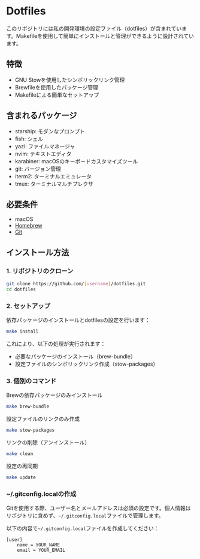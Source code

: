 # Dotfiles

このリポジトリには私の開発環境の設定ファイル（dotfiles）が含まれています。Makefileを使用して簡単にインストールと管理ができるように設計されています。

## 特徴

- GNU Stowを使用したシンボリックリンク管理
- Brewfileを使用したパッケージ管理
- Makefileによる簡単なセットアップ

## 含まれるパッケージ

- starship: モダンなプロンプト
- fish: シェル
- yazi: ファイルマネージャ
- nvim: テキストエディタ
- karabiner: macOSのキーボードカスタマイズツール
- git: バージョン管理
- iterm2: ターミナルエミュレータ
- tmux: ターミナルマルチプレクサ

## 必要条件

- macOS
- [Homebrew](https://brew.sh/)
- [Git](https://git-scm.com/)

## インストール方法

### 1. リポジトリのクローン

```bash
git clone https://github.com/[username]/dotfiles.git
cd dotfiles
```

### 2. セットアップ
依存パッケージのインストールとdotfilesの設定を行います：

```bash
make install
```

これにより、以下の処理が実行されます：

- 必要なパッケージのインストール（brew-bundle）
- 設定ファイルのシンボリックリンク作成（stow-packages）

### 3. 個別のコマンド 

Brewの依存パッケージのみインストール
```bash
make brew-bundle
```


設定ファイルのリンクのみ作成

```bash
make stow-packages
```

リンクの削除（アンインストール）

```bash
make clean
```

設定の再同期

```bash
make update
```


### ~/.gitconfig.localの作成

Gitを使用する際、ユーザー名とメールアドレスは必須の設定です。個人情報はリポジトリに含めず、`~/.gitconfig.local`ファイルで管理します。

以下の内容で`~/.gitconfig.local`ファイルを作成してください：

```text
[user]
    name = YOUR_NAME
    email = YOUR_EMAIL
```